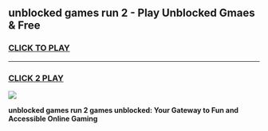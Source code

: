 
## unblocked games run 2 - Play Unblocked Gmaes & Free
<h3>
<a href="https://news.freeplayer.one?title=unblocked_games_run_2&ref=23F">CLICK TO PLAY</a></h3>
<hr>

<h3>
<a href="https://news.freeplayer.one?title=unblocked_games_run_2&ref=23F">CLICK 2 PLAY</a>
  
</h3>

<a href="https://news.freeplayer.one?title=unblocked_games_run_2&ref=23F/"><img src="https://clearcache.store/games.png"></a>


**unblocked games run 2 games unblocked: Your Gateway to Fun and Accessible Online Gaming**
